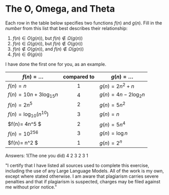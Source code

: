 # The O, Omega, and Theta

Each row in the table below specifies two functions $f(n)$ and $g(n)$.
Fill in the _number_ from this list that best describes their relationship:

1. $f(n)\in O(g(n))$, but $f(n)\not \in \Omega(g(n))$
1. $f(n)\in \Omega(g(n))$, but $f(n)\not \in O(g(n))$
1. $f(n)\not\in O(g(n))$, and $f(n)\not \in \Omega(g(n))$
1. $f(n)\in \Theta (g(n))$

I have done the first one for you, as an example.

| $f(n)=\ldots$                        | compared to | $g(n)=\ldots$          |
| ------------------------------------ | :---------: | ---------------------- |
| $f(n)=n$                             |      1      | $g(n)=2n^2 + n$        |
| $f(n)= 10n + 3\log_{15} n$           |      4      | $g(n)= 4n - 2\log_2 n$ |
| $f(n) = 2n^5$                        |      2      | $g(n) = 5n^2$          |
| $f(n)=\log_{10} \left(n^{10}\right)$ |      3      | $g(n)=n$               |
| $f(n)= 4n^5 $                        |      2      | $g(n)= 5n^4$           |
| $f(n) = 10^{256}$                    |      3      | $g(n) = \log n$        |
| $f(n)= n^2 $                         |      1      | $g(n)= 2^n$            |

Answers:
1(The one you did)
4
2
3
2
3
1

"I certify that I have listed all sources used to complete this exercise, including the use of any Large Language Models. All of the work is my own, except where stated otherwise. I am aware that plagiarism carries severe penalties and that if plagiarism is suspected, charges may be filed against me without prior notice."
